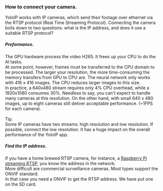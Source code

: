### How to connect your camera.
YoloIP works with IP cameras, which send their footage over ethernet via the RTSP protocol (Real Time Streaming Protocol).
Connecting the camera boils down to two questions: what is the IP address, and does it use a suitable RTSP protocol?
##### Preformance.
The GPU hardware process the video H265. It frees up your CPU to do the AI tasks.<br>
At some point, however, frames must be transferred to the CPU domain to be processed. The larger your resolution, the more time-consuming the memory transfers from GPU to CPU are. The neural network only works with 416 x 416 images. The CPU reduces larger images to this size.<br>
In practice, a 640x480 stream requires only 4% CPU overhead, while a 1920x1080 consumes 30%. Needless to say, you can't expect to handle many cameras at this resolution.
On the other hand, with small 640 x 480 images, up to eight cameras still deliver acceptable performance. (~1FPS for each camera).<br><br>
Tip.<br>
Some IP cameras have two streams: high resolution and low resolution. If possible, connect the low resolution. It has a huge impact on the overall performance of the YoloIP app.
##### Find the IP address.
If you have a home brewed RTSP camera, for instance, a [Raspberry Pi streaming RTSP]([link](https://qengineering.eu/install-gstreamer-1.18-on-raspberry-pi-4.html)), you know the address in the network.<br>
More difficult are commercial surveillance cameras. Most types support the ONVIF standard.<br>
In that case you need a ONVIF to get the RTSP address. We have put one on the SD card. 
